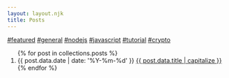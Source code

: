 ```yaml
---
layout: layout.njk
title: Posts
---
```


<!-- <h1 class="title no-anchorify">posts</h1> -->

<p class="no-share">
  <a class="tag" href="/tags/featured">#featured</a> <a class="tag" href="/tags/general">#general</a> <a class="tag" href="/tags/nodejs">#nodejs</a> <a class="tag" href="/tags/javascript">#javascript</a> <a class="tag" href="/tags/tutorial">#tutorial</a> <a class="tag" href="/tags/crypto">#crypto</a>
</p>

<ol reversed class="searchable">
{% for post in collections.posts %}
  <li class="post-item">
    <time datetime="{{ post.data.date | date: '%Y-%m-%d' }}" class="post-date">{{ post.data.date | date: '%Y-%m-%d' }}</time>
    <a href="{{ post.url }}" class="post-link">
      {{ post.data.title | capitalize }}
    </a>
  </li>
{% endfor %}
</ol>
